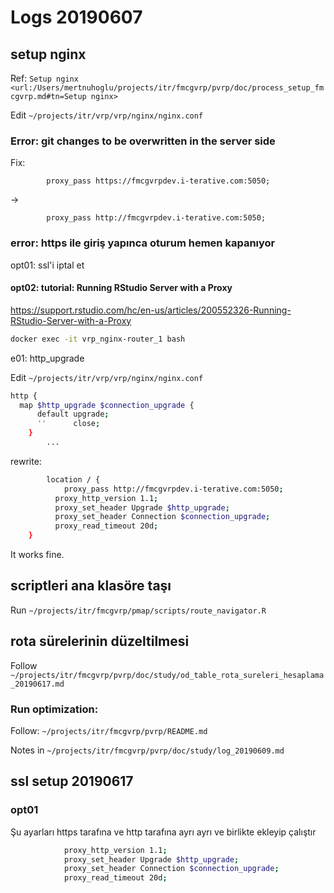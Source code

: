 
# Logs 20190607 

## setup nginx

Ref: `Setup nginx <url:/Users/mertnuhoglu/projects/itr/fmcgvrp/pvrp/doc/process_setup_fmcgvrp.md#tn=Setup nginx>`

Edit `~/projects/itr/vrp/vrp/nginx/nginx.conf`

### Error: git changes to be overwritten in the server side

Fix:

            proxy_pass https://fmcgvrpdev.i-terative.com:5050;

->

            proxy_pass http://fmcgvrpdev.i-terative.com:5050;

### error: https ile giriş yapınca oturum hemen kapanıyor

opt01: ssl'i iptal et

#### opt02: tutorial: Running RStudio Server with a Proxy

https://support.rstudio.com/hc/en-us/articles/200552326-Running-RStudio-Server-with-a-Proxy

``` bash
docker exec -it vrp_nginx-router_1 bash
``` 

e01: http_upgrade

Edit `~/projects/itr/vrp/vrp/nginx/nginx.conf`

``` bash
http {
  map $http_upgrade $connection_upgrade {
      default upgrade;
      ''      close;
    }
		...
``` 

rewrite:

``` bash
        location / {
            proxy_pass http://fmcgvrpdev.i-terative.com:5050;
	      proxy_http_version 1.1;
	      proxy_set_header Upgrade $http_upgrade;
	      proxy_set_header Connection $connection_upgrade;
	      proxy_read_timeout 20d;
	}
``` 

It works fine.

## scriptleri ana klasöre taşı

Run `~/projects/itr/fmcgvrp/pmap/scripts/route_navigator.R`

## rota sürelerinin düzeltilmesi

Follow `~/projects/itr/fmcgvrp/pvrp/doc/study/od_table_rota_sureleri_hesaplama_20190617.md`

### Run optimization: 

Follow: `~/projects/itr/fmcgvrp/pvrp/README.md`

Notes in `~/projects/itr/fmcgvrp/pvrp/doc/study/log_20190609.md`

## ssl setup 20190617 

### opt01

Şu ayarları https tarafına ve http tarafına ayrı ayrı ve birlikte ekleyip çalıştır

``` bash
            proxy_http_version 1.1;
            proxy_set_header Upgrade $http_upgrade;
            proxy_set_header Connection $connection_upgrade;
            proxy_read_timeout 20d;
``` 

